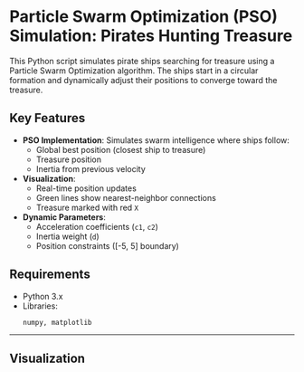 # Particle Swarm Optimization (PSO) Simulation: Pirates Hunting Treasure

This Python script simulates pirate ships searching for treasure using a Particle Swarm Optimization algorithm. The ships start in a circular formation and dynamically adjust their positions to converge toward the treasure.

## Key Features
- **PSO Implementation**: Simulates swarm intelligence where ships follow:
  - Global best position (closest ship to treasure)
  - Treasure position
  - Inertia from previous velocity
- **Visualization**:
  - Real-time position updates
  - Green lines show nearest-neighbor connections
  - Treasure marked with red `X`
- **Dynamic Parameters**:
  - Acceleration coefficients (`c1`, `c2`)
  - Inertia weight (`d`)
  - Position constraints ([-5, 5] boundary)

## Requirements
- Python 3.x
- Libraries:
  ```
  numpy, matplotlib
  ```
_____
## Visualization
